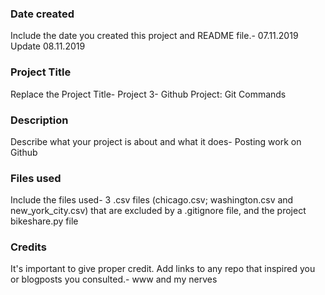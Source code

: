 ### Date created
Include the date you created this project and README file.- 07.11.2019
Update 08.11.2019


### Project Title
Replace the Project Title- Project 3- Github Project: Git Commands


### Description
Describe what your project is about and what it does- Posting work on Github


### Files used
Include the files used- 3 .csv files (chicago.csv; washington.csv and new_york_city.csv) that are excluded by a .gitignore file, and the project bikeshare.py file

### Credits
It's important to give proper credit. Add links to any repo that inspired you or blogposts you consulted.- www and my nerves
